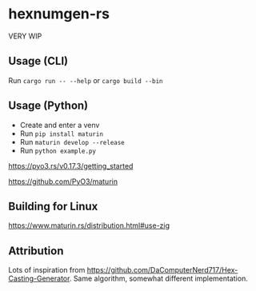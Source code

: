# hexnumgen-rs

VERY WIP

## Usage (CLI)

Run `cargo run -- --help` or `cargo build --bin`

## Usage (Python)

* Create and enter a venv
* Run `pip install maturin`
* Run `maturin develop --release`
* Run `python example.py`

https://pyo3.rs/v0.17.3/getting_started

https://github.com/PyO3/maturin

## Building for Linux

https://www.maturin.rs/distribution.html#use-zig

## Attribution

Lots of inspiration from https://github.com/DaComputerNerd717/Hex-Casting-Generator. Same algorithm, somewhat different implementation.
